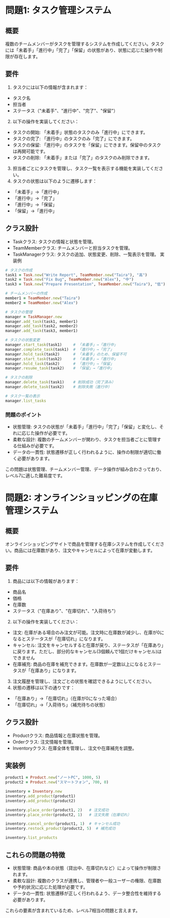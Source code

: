 # 問題1: タスク管理システム
## 概要
複数のチームメンバーがタスクを管理するシステムを作成してください。タスクには「未着手」「進行中」「完了」「保留」の状態があり、状態に応じた操作や制限が存在します。

## 要件
1. タスクには以下の情報が含まれます：
* タスク名
* 担当者
* ステータス（"未着手"、"進行中"、"完了"、"保留"）
2. 以下の操作を実装してください：
* タスクの開始: 「未着手」状態のタスクのみ「進行中」にできます。
* タスクの完了: 「進行中」のタスクのみ「完了」にできます。
* タスクの保留: 「進行中」のタスクを「保留」にできます。保留中のタスクは再開可能です。
* タスクの削除: 「未着手」または「完了」のタスクのみ削除できます。
3. 担当者ごとにタスクを管理し、タスク一覧を表示する機能を実装してください。
4. タスクの状態は以下のように遷移します：
* 「未着手」→「進行中」
* 「進行中」→「完了」
* 「進行中」→「保留」
* 「保留」→「進行中」
## クラス設計
* Taskクラス: タスクの情報と状態を管理。
* TeamMemberクラス: チームメンバーと担当タスクを管理。
* TaskManagerクラス: タスクの追加、状態変更、削除、一覧表示を管理。
実装例
```ruby
# タスクの作成
task1 = Task.new("Write Report", TeamMember.new("Taira"), "高")
task2 = Task.new("Fix Bug", TeamMember.new("Alex"), "中")
task3 = Task.new("Prepare Presentation", TeamMember.new("Taira"), "低")

# チームメンバーの作成
member1 = TeamMember.new("Taira")
member2 = TeamMember.new("Alex")

# タスクの管理
manager = TaskManager.new
manager.add_task(task1, member1)
manager.add_task(task2, member2)
manager.add_task(task3, member1)

# タスクの状態変更
manager.start_task(task1)     # 「未着手」→「進行中」
manager.complete_task(task1)  # 「進行中」→「完了」
manager.hold_task(task2)      # 「未着手」のため、保留不可
manager.start_task(task2)     # 「未着手」→「進行中」
manager.hold_task(task2)      # 「進行中」→「保留」
manager.resume_task(task2)    # 「保留」→「進行中」

# タスクの削除
manager.delete_task(task1)    # 削除成功（完了済み）
manager.delete_task(task2)    # 削除失敗（進行中）

# タスク一覧の表示
manager.list_tasks
```
### 問題のポイント
* 状態管理: タスクの状態が「未着手」「進行中」「完了」「保留」と変化し、それに応じた操作が必要です。
* 柔軟な設計: 複数のチームメンバーが関わり、タスクを担当者ごとに管理する仕組みが必要です。
* データの一貫性: 状態遷移が正しく行われるように、操作の制限が適切に働く必要があります。

この問題は状態管理、チームメンバー管理、データ操作が組み合わさっており、レベル7に適した難易度です。


# 問題2: オンラインショッピングの在庫管理システム
## 概要
オンラインショッピングサイトで商品を管理する在庫システムを作成してください。商品には在庫数があり、注文やキャンセルによって在庫が変動します。

## 要件
1. 商品には以下の情報があります：
* 商品名
* 価格
* 在庫数
* ステータス（"在庫あり"、"在庫切れ"、"入荷待ち"）
2. 以下の操作を実装してください：
* 注文: 在庫がある場合のみ注文が可能。注文時に在庫数が減少し、在庫が0になるとステータスが「在庫切れ」になります。
* キャンセル: 注文をキャンセルすると在庫が戻り、ステータスが「在庫あり」に戻ります。ただし、部分的なキャンセル(3個頼んで1個だけキャンセル)はできません
* 在庫補充: 商品の在庫を補充できます。在庫数が一定数以上になるとステータスが「在庫あり」になります。
3. 注文履歴を管理し、注文ごとの状態を確認できるようにしてください。
4. 状態の遷移は以下の通りです：
* 「在庫あり」→「在庫切れ」（在庫が0になった場合）
* 「在庫切れ」→「入荷待ち」（補充待ちの状態）
## クラス設計
* Productクラス: 商品情報と在庫状態を管理。
* Orderクラス: 注文情報を管理。
* Inventoryクラス: 在庫全体を管理し、注文や在庫補充を調整。
## 実装例
```ruby
product1 = Product.new("ノートPC", 1000, 5)
product2 = Product.new("スマートフォン", 700, 0)

inventory = Inventory.new
inventory.add_product(product1)
inventory.add_product(product2)

inventory.place_order(product1, 2)   # 注文成功
inventory.place_order(product2, 1)   # 注文失敗（在庫切れ）

inventory.cancel_order(product1, 1)  # キャンセル成功
inventory.restock_product(product2, 5)  # 補充成功

inventory.list_products
```
## これらの問題の特徴
* 状態管理: 商品や本の状態（貸出中、在庫切れなど）によって操作が制限されます。
* 柔軟な設計: 複数のクラスが連携し、管理者や一般ユーザーの権限、在庫数や予約状況に応じた処理が必要です。
* データの一貫性: 状態遷移が正しく行われるよう、データ整合性を維持する必要があります。

これらの要素が含まれているため、レベル7相当の問題と言えます。